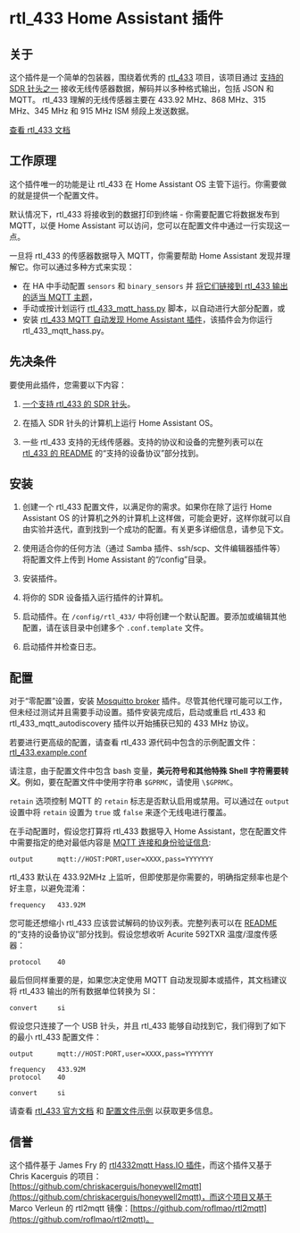 # rtl_433 Home Assistant 插件

## 关于

这个插件是一个简单的包装器，围绕着优秀的 [rtl_433](https://github.com/merbanan/rtl_433) 项目，该项目通过 [支持的 SDR 针头之一](https://triq.org/rtl_433/HARDWARE.html) 接收无线传感器数据，解码并以多种格式输出，包括 JSON 和 MQTT。 rtl_433 理解的无线传感器主要在 433.92 MHz、868 MHz、315 MHz、345 MHz 和 915 MHz ISM 频段上发送数据。

[查看 rtl_433 文档](https://triq.org/rtl_433)

## 工作原理

这个插件唯一的功能是让 rtl_433 在 Home Assistant OS 主管下运行。你需要做的就是提供一个配置文件。

默认情况下，rtl_433 将接收到的数据打印到终端 - 你需要配置它将数据发布到 MQTT，以便 Home Assistant 可以访问，您可以在配置文件中通过一行实现这一点。

一旦将 rtl_433 的传感器数据导入 MQTT，你需要帮助 Home Assistant 发现并理解它。你可以通过多种方式来实现：

  * 在 HA 中手动配置 `sensors` 和 `binary_sensors` 并 [将它们链接到 rtl_433 输出的适当 MQTT 主题](https://www.home-assistant.io/integrations/sensor.mqtt/)，
  * 手动或按计划运行 [rtl_433_mqtt_hass.py](https://github.com/merbanan/rtl_433/tree/master/examples/rtl_433_mqtt_hass.py) 脚本，以自动进行大部分配置，或
  * 安装 [rtl_433 MQTT 自动发现 Home Assistant 插件](https://github.com/pbkhrv/rtl_433-hass-addons/tree/main/rtl_433_mqtt_autodiscovery)，该插件会为你运行 rtl_433_mqtt_hass.py。

## 先决条件

 要使用此插件，您需要以下内容：

 1. [一个支持 rtl_433 的 SDR 针头](https://triq.org/rtl_433/HARDWARE.html)。

 2. 在插入 SDR 针头的计算机上运行 Home Assistant OS。

 3. 一些 rtl_433 支持的无线传感器。支持的协议和设备的完整列表可以在 [rtl_433 的 README](https://github.com/merbanan/rtl_433/blob/master/README.md) 的“支持的设备协议”部分找到。

## 安装

 1. 创建一个 rtl_433 配置文件，以满足你的需求。如果你在除了运行 Home Assistant OS 的计算机之外的计算机上这样做，可能会更好，这样你就可以自由实验并迭代，直到找到一个成功的配置。有关更多详细信息，请参见下文。

 2. 使用适合你的任何方法（通过 Samba 插件、ssh/scp、文件编辑器插件等）将配置文件上传到 Home Assistant 的“/config”目录。

 3. 安装插件。

 5. 将你的 SDR 设备插入运行插件的计算机。

 5. 启动插件。在 `/config/rtl_433/` 中将创建一个默认配置。要添加或编辑其他配置，请在该目录中创建多个 `.conf.template` 文件。

 6. 启动插件并检查日志。

## 配置

对于“零配置”设置，安装 [Mosquitto broker](https://github.com/home-assistant/addons/blob/master/mosquitto/DOCS.md) 插件。尽管其他代理可能可以工作，但未经过测试并且需要手动设置。插件安装完成后，启动或重启 rtl_433 和 rtl_433_mqtt_autodiscovery 插件以开始捕获已知的 433 MHz 协议。

若要进行更高级的配置，请查看 rtl_433 源代码中包含的示例配置文件：[rtl_433.example.conf](https://github.com/merbanan/rtl_433/blob/master/conf/rtl_433.example.conf)

请注意，由于配置文件中包含 bash 变量，**美元符号和其他特殊 Shell 字符需要转义**。例如，要在配置文件中使用字符串 `$GPRMC`，请使用 `\$GPRMC`。

`retain` 选项控制 MQTT 的 `retain` 标志是否默认启用或禁用。可以通过在 `output` 设置中将 `retain` 设置为 `true` 或 `false` 来逐个无线电进行覆盖。

在手动配置时，假设您打算将 rtl_433 数据导入 Home Assistant，您在配置文件中需要指定的绝对最低内容是 [MQTT 连接和身份验证信息](https://triq.org/rtl_433/OPERATION.html#mqtt-output):

```
output      mqtt://HOST:PORT,user=XXXX,pass=YYYYYYY
```

rtl_433 默认在 433.92MHz 上监听，但即使那是你需要的，明确指定频率也是个好主意，以避免混淆：

```
frequency   433.92M
```

您可能还想缩小 rtl_433 应该尝试解码的协议列表。完整列表可以在 [README](https://github.com/merbanan/rtl_433/blob/master/README.md) 的“支持的设备协议”部分找到。假设您想收听 Acurite 592TXR 温度/湿度传感器：

```
protocol    40
```

最后但同样重要的是，如果您决定使用 MQTT 自动发现脚本或插件，其文档建议将 rtl_433 输出的所有数据单位转换为 SI：

```
convert     si
```

假设您只连接了一个 USB 针头，并且 rtl_433 能够自动找到它，我们得到了如下的最小 rtl_433 配置文件：

```
output      mqtt://HOST:PORT,user=XXXX,pass=YYYYYYY

frequency   433.92M
protocol    40

convert     si
```

请查看 [rtl_433 官方文档](https://triq.org/rtl_433) 和 [配置文件示例](https://github.com/merbanan/rtl_433/tree/master/conf) 以获取更多信息。

## 信誉

这个插件基于 James Fry 的 [rtl4332mqtt Hass.IO 插件](https://github.com/james-fry/hassio-addons/tree/master/rtl4332mqtt)，而这个插件又基于 Chris Kacerguis 的项目：[https://github.com/chriskacerguis/honeywell2mqtt](https://github.com/chriskacerguis/honeywell2mqtt)，而这个项目又基于 Marco Verleun 的 rtl2mqtt 镜像：[https://github.com/roflmao/rtl2mqtt](https://github.com/roflmao/rtl2mqtt)。